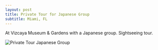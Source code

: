 ```yaml
---
layout: post
title: Private Tour for Japanese Group
subtitle: Miami, FL
---
```


At Vizcaya Museum & Gardens with a Japanese group. Sightseeing tour.

![Private Tour Japanese Group](/img/blog/japanese-group-miami-2016-12-28.jpg)
